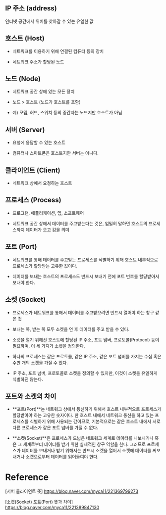 ## IP 주소 (address)

인터넷 공간에서 위치를 찾아갈 수 있는 유일한 값

## 호스트 (Host)

- 네트워크를 이용하기 위해 연결된 컴퓨터 등의 장치

- 네트워크 주소가 할당된 노드

## 노드 (Node)

- 네트워크 공간 상에 있는 모든 장치

- 노드 > 호스트 (노드가 호스트를 포함)

- 예) 모뎀, 허브, 스위치 등의 중간자는 노드지만 호스트가 아님

## 서버 (Server)

- 요청에 응답할 수 있는 호스트

- 컴퓨터나 스마트폰은 호스트지만 서버는 아니다.

## 클라이언트 (Client)

- 네트워크 상에서 요청하는 호스트

## 프로세스 (Process)

- 프로그램, 애플리케이션, 앱, 소프트웨어

- 네트워크 공간 상에서 데이터를 주고받는다는 것은, 엄밀히 말하면 호스트의 프로세스까지 데이터가 오고 감을 의미

## 포트 (Port)

- 네트워크를 통해 데이터를 주고받는 프로세스를 식별하기 위해 호스트 내부적으로 프로세스가 할당받는 고유한 값이다.

- 데이터를 보내는 호스트의 프로세스도 반드시 보내기 전에 포트 번호를 할당받아서 보내야 한다.

## 소켓 (Socket)

- 프로세스가 네트워크를 통해서 데이터를 주고받으려면 반드시 열어야 하는 창구 같은 것

- 보내는 쪽, 받는 쪽 모두 소켓을 연 후 데이터를 주고 받을 수 있다.

- 소켓을 열기 위해선 호스트에 할당된 IP 주소, 포트 넘버, 프로토콜(Protocol) 등이 필요하며, 이 세 가지가 소켓을 정의한다.

- 하나의 프로세스는 같은 프로토콜, 같은 IP 주소, 같은 포트 넘버를 가지는 수십 혹은 수만 개의 소켓을 가질 수 있다.

- IP 주소, 포트 넘버, 프로토콜로 소켓을 정의할 수 있지만, 이것이 소켓을 유일하게 식별하진 않는다.

## 포트와 소켓의 차이

- **포트(Port)**는 네트워크 상에서 통신하기 위해서 호스트 내부적으로 프로세스가 할당받아야 하는 고유한 숫자이다. 한 호스트 내에서 네트워크 통신을 하고 있는 프로세스를 식별하기 위해 사용되는 값이므로, 기본적으로는 같은 호스트 내에서 서로 다른 프로세스가 같은 포트 넘버를 가질 수 없다.

- **소켓(Socket)**은 프로세스가 드넓은 네트워크 세계로 데이터를 내보내거나 혹은 그 세계로부터 데이터를 받기 위한 실제적인 창구 역할을 한다. 그러므로 프로세스가 데이터를 보내거나 받기 위해서는 반드시 소켓을 열어서 소켓에 데이터를 써보내거나 소켓으로부터 데이터를 읽어들여야 한다.

# Reference

[서버 클라이언트 뜻] https://blog.naver.com/myca11/221369799273

[소켓(Socket) 포트(Port) 뜻과 차이] https://blog.naver.com/myca11/221389847130
